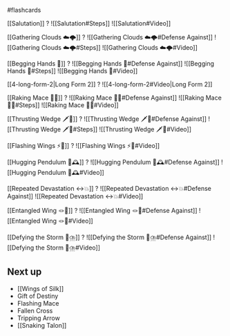 #flashcards

[[Salutation]]
?
![[Salutation#Steps]]
![[Salutation#Video]]
<!--SR:!2025-08-05,79,248-->

<!--SR:!2025-02-25,30,230-->

[[Gathering Clouds ☁️🌩️]]
?
![[Gathering Clouds ☁️🌩️#Defense Against]]
![[Gathering Clouds ☁️🌩️#Steps]]
![[Gathering Clouds ☁️🌩️#Video]]
<!--SR:!2025-06-10,23,188-->

[[Begging Hands 🤲]]
?
![[Begging Hands 🤲#Defense Against]]
![[Begging Hands 🤲#Steps]]
![[Begging Hands 🤲#Video]]
<!--SR:!2025-05-31,10,188-->

[[4-long-form-2|Long Form 2]]
?
![[4-long-form-2#Video|Long Form 2]]
<!--SR:!2025-05-24,6,188-->


[[Raking Mace 🧹✊]]
?
![[Raking Mace 🧹✊#Defense Against]]
![[Raking Mace 🧹✊#Steps]]
![[Raking Mace 🧹✊#Video]]
<!--SR:!2025-05-27,9,208-->

[[Thrusting Wedge 🗡️🔼]]
?
![[Thrusting Wedge 🗡️🔼#Defense Against]]
![[Thrusting Wedge 🗡️🔼#Steps]]
![[Thrusting Wedge 🗡️🔼#Video]]
<!--SR:!2025-07-13,56,225-->

[[Flashing Wings ⚡🪽]]
?
![[Flashing Wings ⚡🪽#Video]]
<!--SR:!2025-05-20,2,185-->

[[Hugging Pendulum 🤗🕰️]]
?
![[Hugging Pendulum 🤗🕰️#Defense Against]]
![[Hugging Pendulum 🤗🕰️#Video]]
<!--SR:!2025-05-26,8,205-->

[[Repeated Devastation ↔️💥]]
?
![[Repeated Devastation ↔️💥#Defense Against]]
![[Repeated Devastation ↔️💥#Video]]
<!--SR:!2025-05-25,7,165-->

[[Entangled Wing 🪢🪽]]
?
![[Entangled Wing 🪢🪽#Defense Against]]
![[Entangled Wing 🪢🪽#Video]]
<!--SR:!2025-05-22,4,166-->

[[Defying the Storm 🚧⛈️]]
?
![[Defying the Storm 🚧⛈️#Defense Against]]
![[Defying the Storm 🚧⛈️#Video]]
<!--SR:!2025-05-24,6,145-->

## Next up

- [[Wings of Silk]]
- Gift of Destiny
- Flashing Mace
- Fallen Cross
- Tripping Arrow
- [[Snaking Talon]]

